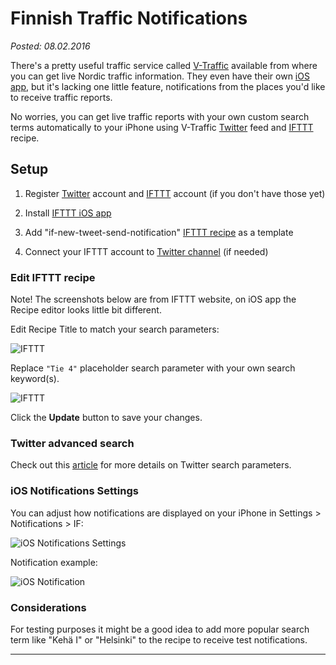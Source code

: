 Finnish Traffic Notifications
=============================

_Posted: 08.02.2016_

There's a pretty useful traffic service called [V-Traffic](http://www.v-traffic.com/?c=fi&uil=fi) available from where you can get live Nordic traffic information. They even have their own [iOS app](https://itunes.apple.com/fi/app/vtrafficnordic/id567949372?mt=8), but it's lacking one little feature, notifications from the places you'd like to receive traffic reports.

No worries, you can get live traffic reports with your own custom search terms automatically to your iPhone using V-Traffic [Twitter](https://twitter.com/vtrafficNordic) feed and [IFTTT](https://ifttt.com) recipe.

## Setup

1. Register [Twitter](https://twitter.com) account and [IFTTT](https://ifttt.com) account (if you don't have those yet)

2. Install [IFTTT iOS app](https://itunes.apple.com/us/app/if-by-ifttt/id660944635?mt=8)

3. Add "if-new-tweet-send-notification" [IFTTT recipe](https://ifttt.com/recipes/382316-nordic-traffic-notifications) as a template

4. Connect your IFTTT account to [Twitter channel](https://ifttt.com/twitter) (if needed)

### Edit IFTTT recipe

Note! The screenshots below are from IFTTT website, on iOS app the Recipe editor looks little bit different.

Edit Recipe Title to match your search parameters:

![IFTTT](https://dl.dropboxusercontent.com/u/3972607/trrt.me/traffic/ifttt1.png)

Replace `"Tie 4"` placeholder search parameter with your own search keyword(s).

![IFTTT](https://dl.dropboxusercontent.com/u/3972607/trrt.me/traffic/ifttt2.png)

Click the **Update** button to save your changes.

### Twitter advanced search

Check out this [article](https://support.twitter.com/articles/71577?lang=en) for more details on Twitter search parameters.

### iOS Notifications Settings

You can adjust how notifications are displayed on your iPhone in Settings > Notifications > IF:

![iOS Notifications Settings](https://dl.dropboxusercontent.com/u/3972607/trrt.me/traffic/ios-notification-settings.png)

Notification example:

![iOS Notification](https://dl.dropboxusercontent.com/u/3972607/trrt.me/traffic/ios-notification.png)

### Considerations

For testing purposes it might be a good idea to add more popular search term like "Kehä I" or "Helsinki" to the recipe to receive test notifications.

---
